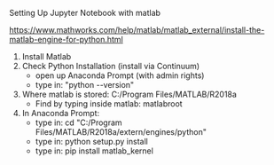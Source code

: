 Setting Up Jupyter Notebook with matlab

https://www.mathworks.com/help/matlab/matlab_external/install-the-matlab-engine-for-python.html

1. Install Matlab
2. Check Python Installation (install via Continuum)
    + open up Anaconda Prompt (with admin rights)
    + type in: "python --version"
3. Where matlab is stored: C:/Program Files/MATLAB/R2018a
    + Find by typing inside matlab: matlabroot
4. In Anaconda Prompt:
    + type in: cd "C:/Program Files/MATLAB/R2018a/extern/engines/python"
    + type in: python setup.py install
    + type in: pip install matlab_kernel
